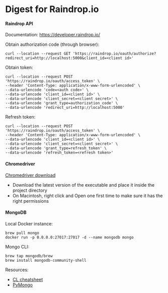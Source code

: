 # Digest for Raindrop.io

#### Raindrop API
Documentation: https://developer.raindrop.io/

Obtain authorization code (through browser):
```
curl --location --request GET 'https://raindrop.io/oauth/authorize?redirect_uri=http://localhost:5000&client_id=<client id>'
```

Obtain token:
```
curl --location --request POST 'https://raindrop.io/oauth/access_token' \
--header 'Content-Type: application/x-www-form-urlencoded' \
--data-urlencode 'code=<auth code>' \
--data-urlencode 'client_id=<client id>' \
--data-urlencode 'client_secret=<client secret>' \
--data-urlencode 'grant_type=authorization_code' \
--data-urlencode 'redirect_uri=http://localhost:5000'
```

Refresh token:
```
curl --location --request POST 'https://raindrop.io/oauth/access_token' \
--header 'Content-Type: application/x-www-form-urlencoded' \
--data-urlencode 'client_id=<client id>' \
--data-urlencode 'client_secret=<client secret>' \
--data-urlencode 'grant_type=refresh_token' \
--data-urlencode 'refresh_token=<refresh token>'
```

#### Chromedriver
[Chromedriver download](http://chromedriver.storage.googleapis.com/index.html)

- Download the latest version of the executable and place it inside the project directory
- On Macintosh, right click and Open one first time to make sure it has the right permissions

#### MongoDB
Local Docker instance:
```
brew pull mongo
docker run -p 0.0.0.0:27017:27017 -d --name mongodb mongo
```

Mongo CLI:
```
brew tap mongodb/brew
brew install mongodb-community-shell
```
Resources:
- [CL cheatsheet](https://gist.github.com/bradtraversy/f407d642bdc3b31681bc7e56d95485b6) 
- [PyMongo](https://api.mongodb.com/python/current/tutorial.html)